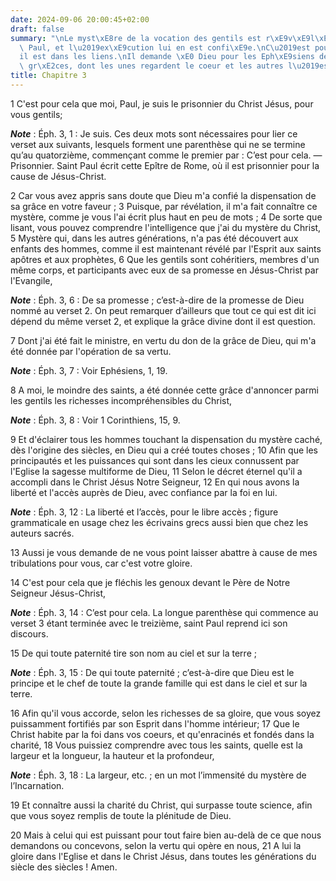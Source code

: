 ```yaml
---
date: 2024-09-06 20:00:45+02:00
draft: false
summary: "\nLe myst\xE8re de la vocation des gentils est r\xE9v\xE9l\xE9 \xE0 saint\
  \ Paul, et l\u2019ex\xE9cution lui en est confi\xE9e.\nC\u2019est pour eux qu\u2019\
  il est dans les liens.\nIl demande \xE0 Dieu pour les Eph\xE9siens deux sortes de\
  \ gr\xE2ces, dont les unes regardent le coeur et les autres l\u2019esprit.\n"
title: Chapitre 3
---
```





1 C'est pour cela que moi, Paul, je suis le prisonnier du Christ Jésus, pour vous gentils;

***Note*** :  Éph. 3, 1 : Je suis. Ces deux mots sont nécessaires pour lier ce verset aux suivants, lesquels forment une parenthèse qui ne se termine qu’au quatorzième, commençant comme le premier par : C’est pour cela. ― Prisonnier. Saint Paul écrit cette Epître de Rome, où il est prisonnier pour la cause de Jésus-Christ.

2 Car vous avez appris sans doute que Dieu m'a confié la dispensation de sa grâce en votre faveur ; 3 Puisque, par révélation, il m'a fait connaître ce mystère, comme je vous l'ai écrit plus haut en peu de mots ; 4 De sorte que lisant, vous pouvez comprendre l'intelligence que j'ai du mystère du Christ, 5 Mystère qui, dans les autres générations, n'a pas été découvert aux enfants des hommes, comme il est maintenant révélé par l'Esprit aux saints apôtres et aux prophètes, 6 Que les gentils sont cohéritiers, membres d'un même corps, et participants avec eux de sa promesse en Jésus-Christ par l'Evangile,

***Note*** :  Éph. 3, 6 : De sa promesse ; c’est-à-dire de la promesse de Dieu nommé au verset 2. On peut remarquer d’ailleurs que tout ce qui est dit ici dépend du même verset 2, et explique la grâce divine dont il est question.

7 Dont j'ai été fait le ministre, en vertu du don de la grâce de Dieu, qui m'a été donnée par l'opération de sa vertu.

***Note*** :  Éph. 3, 7 : Voir Ephésiens, 1, 19.

8 A moi, le moindre des saints, a été donnée cette grâce d'annoncer parmi les gentils les richesses incompréhensibles du Christ,

***Note*** :  Éph. 3, 8 : Voir 1 Corinthiens, 15, 9.

9 Et d'éclairer tous les hommes touchant la dispensation du mystère caché, dès l'origine des siècles, en Dieu qui a créé toutes choses ; 10 Afin que les principautés et les puissances qui sont dans les cieux connussent par l'Eglise la sagesse multiforme de Dieu, 11 Selon le décret éternel qu'il a accompli dans le Christ Jésus Notre Seigneur, 12 En qui nous avons la liberté et l'accès auprès de Dieu, avec confiance par la foi en lui.

***Note*** :  Éph. 3, 12 : La liberté et l’accès, pour le libre accès ; figure grammaticale en usage chez les écrivains grecs aussi bien que chez les auteurs sacrés.

13 Aussi je vous demande de ne vous point laisser abattre à cause de mes tribulations pour vous, car c'est votre gloire.


14 C'est pour cela que je fléchis les genoux devant le Père de Notre Seigneur Jésus-Christ,

***Note*** :  Éph. 3, 14 : C’est pour cela. La longue parenthèse qui commence au verset 3 étant terminée avec le treizième, saint Paul reprend ici son discours.

15 De qui toute paternité tire son nom au ciel et sur la terre ;

***Note*** :  Éph. 3, 15 : De qui toute paternité ; c’est-à-dire que Dieu est le principe et le chef de toute la grande famille qui est dans le ciel et sur la terre.

16 Afin qu'il vous accorde, selon les richesses de sa gloire, que vous soyez puissamment fortifiés par son Esprit dans l'homme intérieur; 17 Que le Christ habite par la foi dans vos coeurs, et qu'enracinés et fondés dans la charité, 18 Vous puissiez comprendre avec tous les saints, quelle est la largeur et la longueur, la hauteur et la profondeur,

***Note*** :  Éph. 3, 18 : La largeur, etc. ; en un mot l’immensité du mystère de l’Incarnation.

19 Et connaître aussi la charité du Christ, qui surpasse toute science, afin que vous soyez remplis de toute la plénitude de Dieu.


20 Mais à celui qui est puissant pour tout faire bien au-delà de ce que nous demandons ou concevons, selon la vertu qui opère en nous, 21 A lui la gloire dans l'Eglise et dans le Christ Jésus, dans toutes les générations du siècle des siècles ! Amen.

